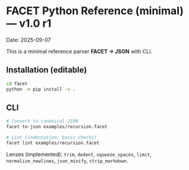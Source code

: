 # FACET Python Reference (minimal) — v1.0 r1
Date: 2025-09-07

This is a minimal reference parser **FACET → JSON** with CLI.

## Installation (editable)
```bash
cd facet
python -m pip install -e .
```

## CLI

```bash
# Convert to canonical JSON
facet to-json examples/recursion.facet

# Lint (indentation, basic checks)
facet lint examples/recursion.facet
```

Lenses (implemented): `trim`, `dedent`, `squeeze_spaces`, `limit`, `normalize_newlines`, `json_minify`, `strip_markdown`.
